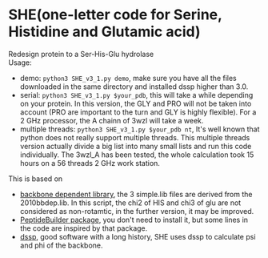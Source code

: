 # SHE(one-letter code for Serine, Histidine and Glutamic acid)
Redesign protein to a Ser-His-Glu hydrolase  
Usage:
-  demo: `python3 SHE_v3_1.py demo`, make sure you have all the files downloaded in the same directory and installed dssp higher than 3.0.  
-  serial: `python3 SHE_v3_1.py $your_pdb`, this will take a while depending on your protein. In this version, the GLY and PRO will not be taken into account (PRO are important to the turn and GLY is highly flexible). For a 2 GHz processor, the A chainn of 3wzl will take a week.
-  multiple threads: `python3 SHE_v3_1.py $your_pdb nt`, It's well known that python does not really support multiple threads. This multiple threads version actually divide a big list into many small lists and run this code individually. The 3wzl_A has been tested, the whole calculation took 15 hours on a 56 threads 2 GHz work station.

This is based on  
-  [backbone dependent library](http://dunbrack.fccc.edu/bbdep2010/Tutorial.php), the 3 simple.lib files are derived from the 2010bbdep.lib. In this script, the chi2 of HIS and chi3 of glu are not considered as non-rotamtic, in the further version, it may be improved.  
-  [PeptideBuilder package](https://github.com/mtien/PeptideBuilder), you don't need to install it, but some lines in the code are inspired by that package.  
-  [dssp](https://swift.cmbi.umcn.nl/gv/dssp/DSSP_3.html), good software with a long history, SHE uses dssp to calculate psi and phi of the backbone.
